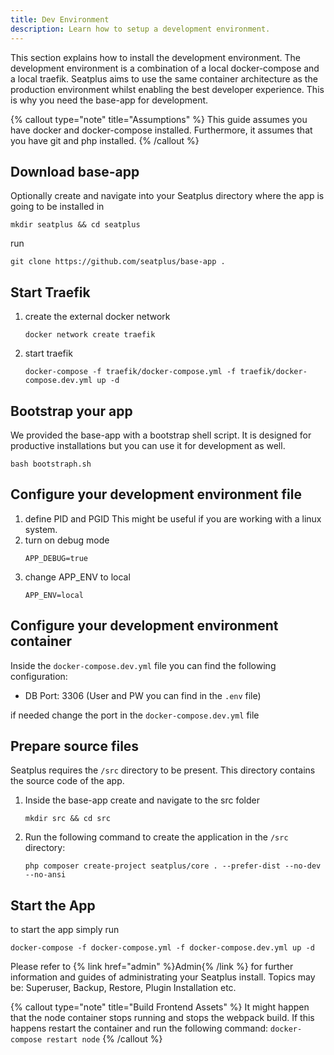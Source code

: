 ```yaml
---
title: Dev Environment
description: Learn how to setup a development environment.
---
```


This section explains how to install the development environment. The development environment is a combination of a local docker-compose and a local traefik.
Seatplus aims to use the same container architecture as the production environment whilst enabling the best developer experience. 
This is why you need the base-app for development.

{% callout type="note" title="Assumptions" %}
This guide assumes you have docker and docker-compose installed. Furthermore, it assumes that you have git and php installed.
{% /callout %}

## Download base-app

Optionally create and navigate into your Seatplus directory where the app is going to be installed in

```shell
mkdir seatplus && cd seatplus
```

run
```shell
git clone https://github.com/seatplus/base-app .
```


## Start Traefik

1) create the external docker network

    ```shell
    docker network create traefik
    ```

2) start traefik
    ```shell
    docker-compose -f traefik/docker-compose.yml -f traefik/docker-compose.dev.yml up -d
    ```

## Bootstrap your app
We provided the base-app with a bootstrap shell script. It is designed for productive installations but you can use it for development as well.

```shell
bash bootstraph.sh
```

## Configure your development environment file

1) define PID and PGID
    This might be useful if you are working with a linux system.
2) turn on debug mode
    ```shell
    APP_DEBUG=true
    ```
3) change APP_ENV to local
    ```shell
    APP_ENV=local
    ```

## Configure your development environment container

Inside the `docker-compose.dev.yml` file you can find the following configuration:

* DB Port: 3306 (User and PW you can find in the `.env` file)

if needed change the port in the `docker-compose.dev.yml` file

## Prepare source files

Seatplus requires the `/src` directory to be present. This directory contains the source code of the app.

1) Inside the base-app create and navigate to the src folder
    ```shell
    mkdir src && cd src
    ```

2) Run the following command to create the application in the `/src` directory:

    ```shell
    php composer create-project seatplus/core . --prefer-dist --no-dev --no-ansi
    ```

## Start the App
to start the app simply run
```shell
docker-compose -f docker-compose.yml -f docker-compose.dev.yml up -d
```


Please refer to {% link href="admin" %}Admin{% /link %} for further information and guides of administrating your Seatplus install.
Topics may be: Superuser, Backup, Restore, Plugin Installation etc.

{% callout type="note" title="Build Frontend Assets" %}
It might happen that the node container stops running and stops the webpack build. 
If this happens restart the container and run the following command: `docker-compose restart node`
{% /callout %}